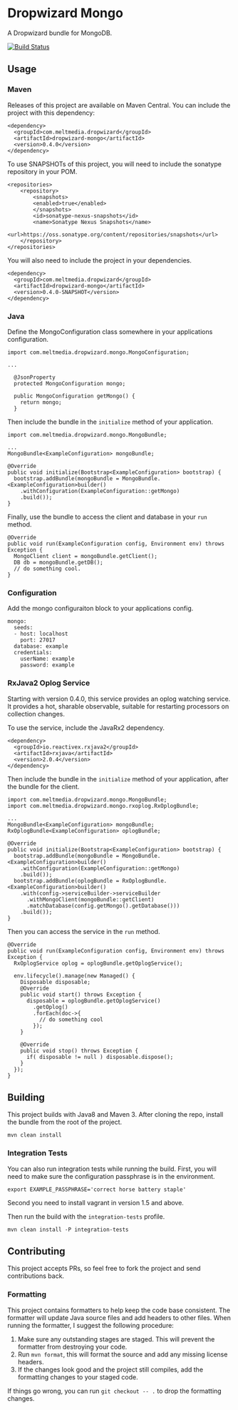 # Dropwizard Mongo

A Dropwizard bundle for MongoDB.

[![Build Status](https://travis-ci.org/meltmedia/dropwizard-mongo.svg)](https://travis-ci.org/meltmedia/dropwizard-mongo)

## Usage

### Maven

Releases of this project are available on Maven Central.  You can include the project with this dependency:

```
<dependency>
  <groupId>com.meltmedia.dropwizard</groupId>
  <artifactId>dropwizard-mongo</artifactId>
  <version>0.4.0</version>
</dependency>
```

To use SNAPSHOTs of this project, you will need to include the sonatype repository in your POM.

```
<repositories>
    <repository>
        <snapshots>
        <enabled>true</enabled>
        </snapshots>
        <id>sonatype-nexus-snapshots</id>
        <name>Sonatype Nexus Snapshots</name>
        <url>https://oss.sonatype.org/content/repositories/snapshots</url>
    </repository>
</repositories>
```

You will also need to include the project in your dependencies.

```
<dependency>
  <groupId>com.meltmedia.dropwizard</groupId>
  <artifactId>dropwizard-mongo</artifactId>
  <version>0.4.0-SNAPSHOT</version>
</dependency>
```

### Java

Define the MongoConfiguration class somewhere in your applications configuration.

```
import com.meltmedia.dropwizard.mongo.MongoConfiguration;

...

  @JsonProperty
  protected MongoConfiguration mongo;

  public MongoConfiguration getMongo() {
    return mongo;
  }
```

Then include the bundle in the `initialize` method of your application.

```
import com.meltmedia.dropwizard.mongo.MongoBundle;

...
MongoBundle<ExampleConfiguration> mongoBundle;

@Override
public void initialize(Bootstrap<ExampleConfiguration> bootstrap) {
  bootstrap.addBundle(mongoBundle = MongoBundle.<ExampleConfiguration>builder()
    .withConfiguration(ExampleConfiguration::getMongo)
    .build());
}
```

Finally, use the bundle to access the client and database in your `run` method.

```
@Override
public void run(ExampleConfiguration config, Environment env) throws Exception {
  MongoClient client = mongoBundle.getClient();
  DB db = mongoBundle.getDB();
  // do something cool.
}
```

### Configuration

Add the mongo configuraiton block to your applications config.

```
mongo:
  seeds:
  - host: localhost
    port: 27017
  database: example
  credentials:
    userName: example
    password: example
```

### RxJava2 Oplog Service

Starting with version 0.4.0, this service provides an oplog watching service.  It provides a hot, sharable observable, suitable for restarting processors on collection changes.

To use the service, include the JavaRx2 dependency.

```
<dependency>
  <groupId>io.reactivex.rxjava2</groupId>
  <artifactId>rxjava</artifactId>
  <version>2.0.4</version>
</dependency>
```

Then include the bundle in the `initialize` method of your application, after the bundle for the client.

```
import com.meltmedia.dropwizard.mongo.MongoBundle;
import com.meltmedia.dropwizard.mongo.rxoplog.RxOplogBundle;

...
MongoBundle<ExampleConfiguration> mongoBundle;
RxOplogBundle<ExampleConfiguration> oplogBundle;

@Override
public void initialize(Bootstrap<ExampleConfiguration> bootstrap) {
  bootstrap.addBundle(mongoBundle = MongoBundle.<ExampleConfiguration>builder()
    .withConfiguration(ExampleConfiguration::getMongo)
    .build());
  bootstrap.addBundle(oplogBundle = RxOplogBundle.<ExampleConfiguration>builder()
    .with(config->serviceBuilder->serviceBuilder
      .withMongoClient(mongoBundle::getClient)
      .matchDatabase(config.getMongo().getDatabase()))
    .build());
}
```

Then you can access the service in the `run` method.

```
@Override
public void run(ExampleConfiguration config, Environment env) throws Exception {
  RxOplogService oplog = oplogBundle.getOplogService();
  
  env.lifecycle().manage(new Managed() {
    Disposable disposable;
    @Override
    public void start() throws Exception {
      disposable = oplogBundle.getOplogService()
        .getOplog()
        .forEach(doc->{
          // do something cool
        });
    }

    @Override
    public void stop() throws Exception {
      if( disposable != null ) disposable.dispose();
    }
  });
}
```

## Building

This project builds with Java8 and Maven 3.  After cloning the repo, install the bundle from the root of the project.

```
mvn clean install
```

### Integration Tests

You can also run integration tests while running the build.  First, you will need to
make sure the configuration passphrase is in the environment.

```
export EXAMPLE_PASSPHRASE='correct horse battery staple'
```
Second you need to install vagrant in version 1.5 and above.

Then run the build with the `integration-tests` profile.

```
mvn clean install -P integration-tests
```

## Contributing

This project accepts PRs, so feel free to fork the project and send contributions back.

### Formatting

This project contains formatters to help keep the code base consistent.  The formatter will update Java source files and add headers to other files.  When running the formatter, I suggest the following procedure:

1. Make sure any outstanding stages are staged.  This will prevent the formatter from destroying your code.
2. Run `mvn format`, this will format the source and add any missing license headers.
3. If the changes look good and the project still compiles, add the formatting changes to your staged code.

If things go wrong, you can run `git checkout -- .` to drop the formatting changes. 
